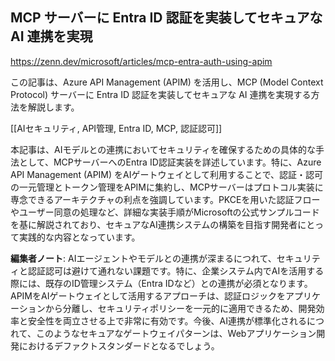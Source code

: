 ## MCP サーバーに Entra ID 認証を実装してセキュアな AI 連携を実現

https://zenn.dev/microsoft/articles/mcp-entra-auth-using-apim

この記事は、Azure API Management (APIM) を活用し、MCP (Model Context Protocol) サーバーに Entra ID 認証を実装してセキュアな AI 連携を実現する方法を解説します。

[[AIセキュリティ, API管理, Entra ID, MCP, 認証認可]]

本記事は、AIモデルとの連携においてセキュリティを確保するための具体的な手法として、MCPサーバーへのEntra ID認証実装を詳述しています。特に、Azure API Management (APIM) をAIゲートウェイとして利用することで、認証・認可の一元管理とトークン管理をAPIMに集約し、MCPサーバーはプロトコル実装に専念できるアーキテクチャの利点を強調しています。PKCEを用いた認証フローやユーザー同意の処理など、詳細な実装手順がMicrosoftの公式サンプルコードを基に解説されており、セキュアなAI連携システムの構築を目指す開発者にとって実践的な内容となっています。

**編集者ノート**: AIエージェントやモデルとの連携が深まるにつれて、セキュリティと認証認可は避けて通れない課題です。特に、企業システム内でAIを活用する際には、既存のID管理システム（Entra IDなど）との連携が必須となります。APIMをAIゲートウェイとして活用するアプローチは、認証ロジックをアプリケーションから分離し、セキュリティポリシーを一元的に適用できるため、開発効率と安全性を両立させる上で非常に有効です。今後、AI連携が標準化されるにつれて、このようなセキュアなゲートウェイパターンは、Webアプリケーション開発におけるデファクトスタンダードとなるでしょう。